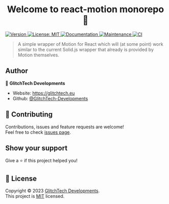 <h1 align="center">Welcome to react-motion monorepo 👋</h1>
<p>
  <a href="https://www.npmjs.com/package/@glitchtech-dev/react-motion" target="_blank">
    <img alt="Version" src="https://img.shields.io/npm/v/@glitchtech-dev/react-motion.svg">
  </a>
  <a href="https://github.com/GlitchTech-Developments/react-motion/blob/master/LICENSE" target="_blank">
    <img alt="License: MIT" src="https://img.shields.io/github/license/GlitchTech-Developments/react-motion" />
  </a>
  <a href="https://github.com/GlitchTech-Developments/react-motion#readme" target="_blank">
    <img alt="Documentation" src="https://img.shields.io/badge/documentation-yes-brightgreen.svg" />
  </a>
  <a href="https://github.com/GlitchTech-Developments/react-motion/graphs/commit-activity" target="_blank">
    <img alt="Maintenance" src="https://img.shields.io/badge/Maintained%3F-yes-green.svg" />
  </a>
  <a href="https://github.com/GlitchTech-Developments/react-motion/actions/workflows/workspace-ci.yml">
    <img src="https://github.com/GlitchTech-Developments/react-motion/actions/workflows/workspace-ci.yml/badge.svg" alt="CI">
  </a>
</p>

> A simple wrapper of Motion for React which will (at some point) work similar to the current Solid.js wrapper that already is provided by Motion themselves.

## Author

👤 **GlitchTech Developments**

-   Website: https://glitchtech.eu
-   Github: [@GlitchTech-Developments](https://github.com/GlitchTech-Developments)

## 🤝 Contributing

Contributions, issues and feature requests are welcome!<br />Feel free to check [issues page](https://github.com/GlitchTech-Developments/react-motion/issues).

## Show your support

Give a ⭐️ if this project helped you!

## 📝 License

Copyright © 2023 [GlitchTech Developments](https://github.com/GlitchTech-Developments).<br />
This project is [MIT](https://github.com/GlitchTech-Developments/react-motion/blob/master/LICENSE) licensed.
